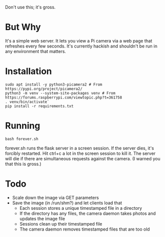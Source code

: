 Don't use this; it's gross.

# But Why
It's a simple web server. It lets you view a Pi camera via a web page that
refreshes every few seconds. It's currently hackish and shouldn't be run in
any environment that matters.

# Installation

```
sudo apt install -y python3-picamera2 # From https://pypi.org/project/picamera2/
python3 -m venv --system-site-packages venv # From https://forums.raspberrypi.com/viewtopic.php?t=361758
. venv/bin/activate`
pip install -r requirements.txt
```

# Running
`bash forever.sh`

forever.sh runs the flask server in a screen session. If the server dies, it's
forcibly restarted. Hit ctrl+c a lot in the screen session to kill it. The
server will die if there are simultaneous requests against the camera. (I 
warned you that this is gross.)

# Todo
* Scale down the image via GET parameters
* Save the image (in /run/shm?) and let clients load that
    * Each session stores a unique timestamped file in a directory
    * If the directory has any files, the camera daemon takes photos and
      updates the image file
    * Sessions clean up their timestamped file
    * The camera daemon removes timestamped files that are too old
